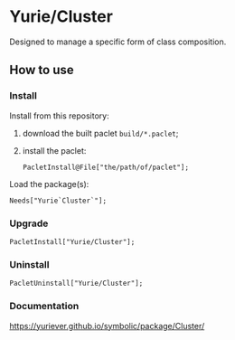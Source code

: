 # Yurie/Cluster

Designed to manage a specific form of class composition.

## How to use

### Install

Install from this repository:

1. download the built paclet `build/*.paclet`;

2. install the paclet:

    ``` 
    PacletInstall@File["the/path/of/paclet"];
    ```

Load the package(s):

``` 
Needs["Yurie`Cluster`"];
```

### Upgrade

```
PacletInstall["Yurie/Cluster"];
```

### Uninstall

```
PacletUninstall["Yurie/Cluster"];
```

### Documentation

<https://yuriever.github.io/symbolic/package/Cluster/>